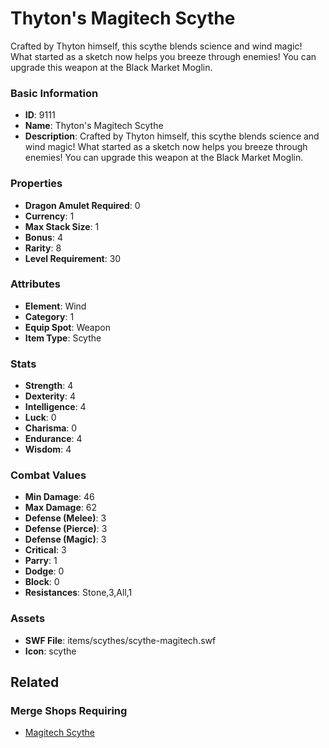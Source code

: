 # Thyton's Magitech Scythe

Crafted by Thyton himself, this scythe blends science and wind magic! What started as a sketch now helps you breeze through enemies! You can upgrade this weapon at the Black Market Moglin.

### Basic Information

- **ID**: 9111
- **Name**: Thyton&#039;s Magitech Scythe
- **Description**: Crafted by Thyton himself, this scythe blends science and wind magic! What started as a sketch now helps you breeze through enemies! You can upgrade this weapon at the Black Market Moglin.

### Properties

- **Dragon Amulet Required**: 0
- **Currency**: 1
- **Max Stack Size**: 1
- **Bonus**: 4
- **Rarity**: 8
- **Level Requirement**: 30

### Attributes

- **Element**: Wind
- **Category**: 1
- **Equip Spot**: Weapon
- **Item Type**: Scythe

### Stats

- **Strength**: 4
- **Dexterity**: 4
- **Intelligence**: 4
- **Luck**: 0
- **Charisma**: 0
- **Endurance**: 4
- **Wisdom**: 4

### Combat Values

- **Min Damage**: 46
- **Max Damage**: 62
- **Defense (Melee)**: 3
- **Defense (Pierce)**: 3
- **Defense (Magic)**: 3
- **Critical**: 3
- **Parry**: 1
- **Dodge**: 0
- **Block**: 0
- **Resistances**: Stone,3,All,1

### Assets

- **SWF File**: items/scythes/scythe-magitech.swf
- **Icon**: scythe

## Related

### Merge Shops Requiring

- [Magitech Scythe](../merge-shops/133-magitech-scythe.md)

